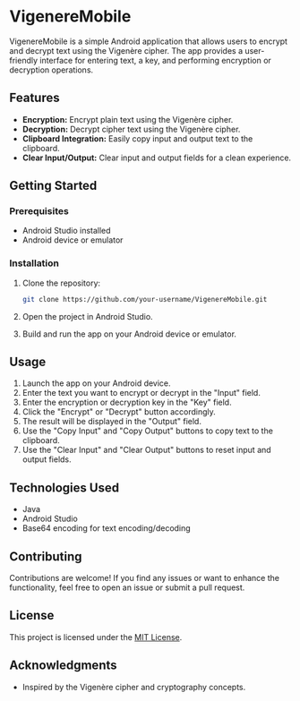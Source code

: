 # VigenereMobile

VigenereMobile is a simple Android application that allows users to encrypt and decrypt text using the Vigenère cipher. The app provides a user-friendly interface for entering text, a key, and performing encryption or decryption operations.

## Features

- **Encryption:** Encrypt plain text using the Vigenère cipher.
- **Decryption:** Decrypt cipher text using the Vigenère cipher.
- **Clipboard Integration:** Easily copy input and output text to the clipboard.
- **Clear Input/Output:** Clear input and output fields for a clean experience.

## Getting Started

### Prerequisites

- Android Studio installed
- Android device or emulator

### Installation

1. Clone the repository:

    ```bash
    git clone https://github.com/your-username/VigenereMobile.git
    ```

2. Open the project in Android Studio.

3. Build and run the app on your Android device or emulator.

## Usage

1. Launch the app on your Android device.
2. Enter the text you want to encrypt or decrypt in the "Input" field.
3. Enter the encryption or decryption key in the "Key" field.
4. Click the "Encrypt" or "Decrypt" button accordingly.
5. The result will be displayed in the "Output" field.
6. Use the "Copy Input" and "Copy Output" buttons to copy text to the clipboard.
7. Use the "Clear Input" and "Clear Output" buttons to reset input and output fields.

## Technologies Used

- Java
- Android Studio
- Base64 encoding for text encoding/decoding

## Contributing

Contributions are welcome! If you find any issues or want to enhance the functionality, feel free to open an issue or submit a pull request.

## License

This project is licensed under the [MIT License](LICENSE).

## Acknowledgments

- Inspired by the Vigenère cipher and cryptography concepts.

